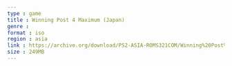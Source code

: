 ```yaml
---
type : game
title : Winning Post 4 Maximum (Japan)
genre : 
format : iso
region : asia
link : https://archive.org/download/PS2-ASIA-ROMS321COM/Winning%20Post%204%20Maximum%20%28Japan%29.7z
size : 249MB
---
```


